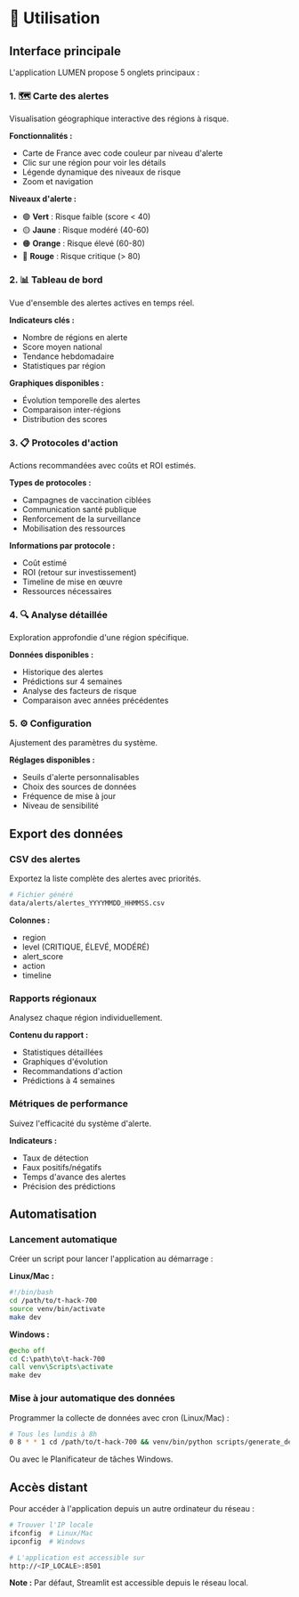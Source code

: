# 🚀 Utilisation

## Interface principale

L'application LUMEN propose 5 onglets principaux :

### 1. 🗺️ Carte des alertes
Visualisation géographique interactive des régions à risque.

**Fonctionnalités :**
- Carte de France avec code couleur par niveau d'alerte
- Clic sur une région pour voir les détails
- Légende dynamique des niveaux de risque
- Zoom et navigation

**Niveaux d'alerte :**
- 🟢 **Vert** : Risque faible (score < 40)
- 🟡 **Jaune** : Risque modéré (40-60)
- 🟠 **Orange** : Risque élevé (60-80)
- 🔴 **Rouge** : Risque critique (> 80)

### 2. 📊 Tableau de bord
Vue d'ensemble des alertes actives en temps réel.

**Indicateurs clés :**
- Nombre de régions en alerte
- Score moyen national
- Tendance hebdomadaire
- Statistiques par région

**Graphiques disponibles :**
- Évolution temporelle des alertes
- Comparaison inter-régions
- Distribution des scores

### 3. 📋 Protocoles d'action
Actions recommandées avec coûts et ROI estimés.

**Types de protocoles :**
- Campagnes de vaccination ciblées
- Communication santé publique
- Renforcement de la surveillance
- Mobilisation des ressources

**Informations par protocole :**
- Coût estimé
- ROI (retour sur investissement)
- Timeline de mise en œuvre
- Ressources nécessaires

### 4. 🔍 Analyse détaillée
Exploration approfondie d'une région spécifique.

**Données disponibles :**
- Historique des alertes
- Prédictions sur 4 semaines
- Analyse des facteurs de risque
- Comparaison avec années précédentes

### 5. ⚙️ Configuration
Ajustement des paramètres du système.

**Réglages disponibles :**
- Seuils d'alerte personnalisables
- Choix des sources de données
- Fréquence de mise à jour
- Niveau de sensibilité

## Export des données

### CSV des alertes
Exportez la liste complète des alertes avec priorités.

```bash
# Fichier généré
data/alerts/alertes_YYYYMMDD_HHMMSS.csv
```

**Colonnes :**
- region
- level (CRITIQUE, ÉLEVÉ, MODÉRÉ)
- alert_score
- action
- timeline

### Rapports régionaux
Analysez chaque région individuellement.

**Contenu du rapport :**
- Statistiques détaillées
- Graphiques d'évolution
- Recommandations d'action
- Prédictions à 4 semaines

### Métriques de performance
Suivez l'efficacité du système d'alerte.

**Indicateurs :**
- Taux de détection
- Faux positifs/négatifs
- Temps d'avance des alertes
- Précision des prédictions

## Automatisation

### Lancement automatique

Créer un script pour lancer l'application au démarrage :

**Linux/Mac :**
```bash
#!/bin/bash
cd /path/to/t-hack-700
source venv/bin/activate
make dev
```

**Windows :**
```cmd
@echo off
cd C:\path\to\t-hack-700
call venv\Scripts\activate
make dev
```

### Mise à jour automatique des données

Programmer la collecte de données avec cron (Linux/Mac) :

```bash
# Tous les lundis à 8h
0 8 * * 1 cd /path/to/t-hack-700 && venv/bin/python scripts/generate_demo_data.py
```

Ou avec le Planificateur de tâches Windows.

## Accès distant

Pour accéder à l'application depuis un autre ordinateur du réseau :

```bash
# Trouver l'IP locale
ifconfig  # Linux/Mac
ipconfig  # Windows

# L'application est accessible sur
http://<IP_LOCALE>:8501
```

**Note :** Par défaut, Streamlit est accessible depuis le réseau local.
